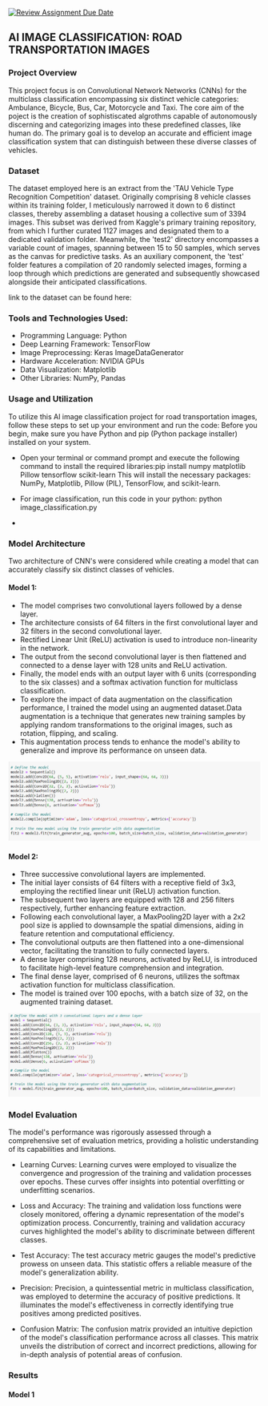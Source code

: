 [![Review Assignment Due Date](https://classroom.github.com/assets/deadline-readme-button-24ddc0f5d75046c5622901739e7c5dd533143b0c8e959d652212380cedb1ea36.svg)](https://classroom.github.com/a/foXtNvtG)

## AI IMAGE CLASSIFICATION: ROAD TRANSPORTATION IMAGES
### Project Overview
This project focus is on Convolutional Network Networks (CNNs) for the multiclass classification encompassing six distinct vehicle categories: Ambulance, Bicycle, Bus, Car, Motorcycle and Taxi. The core aim of the poject is the creation of sophistiscated algrothms capable of autonomously discerning and categorizing images into these predefined classes, like human do. The primary goal is to develop an accurate and efficient image classification system that can distinguish between these diverse classes of vehicles.

### Dataset
The dataset employed here is an extract from the 'TAU Vehicle Type Recognition Competition' dataset. Originally comprising 8 vehicle classes within its training folder, I meticulously narrowed it down to 6 distinct classes, thereby assembling a dataset housing a collective sum of 3394 images. This subset was derived from Kaggle's primary training repository, from which I further curated 1127 images and designated them to a dedicated validation folder. Meanwhile, the 'test2' directory encompasses a variable count of images, spanning between 15 to 50 samples, which serves as the canvas for predictive tasks. As an auxiliary component, the 'test' folder features a compilation of 20 randomly selected images, forming a loop through which predictions are generated and subsequently showcased alongside their anticipated classifications.

link to the dataset can be found here: 

### Tools and Technologies Used:

- Programming Language: Python
- Deep Learning Framework: TensorFlow
- Image Preprocessing: Keras ImageDataGenerator
- Hardware Acceleration: NVIDIA GPUs
- Data Visualization: Matplotlib
- Other Libraries: NumPy, Pandas

### Usage and Utilization
To utilize this AI image classification project for road transportation images, follow these steps to set up your environment and run the code: Before you begin, make sure you have Python and pip (Python package installer) installed on your system.
- Open your terminal or command prompt and execute the following command to install the required libraries:pip install numpy matplotlib Pillow tensorflow scikit-learn
This will install the necessary packages: NumPy, Matplotlib, Pillow (PIL), TensorFlow, and scikit-learn.

- For image classification, run this code in your python: python image_classification.py
- 
### Model Architecture
Two architecture of CNN's were considered while creating a model that can accurately classify six distinct classes of vehicles.
#### Model 1:
- The model comprises two convolutional layers followed by a dense layer. 
- The architecture consists of 64 filters in the first convolutional layer and 32 filters in the second convolutional layer. 
- Rectified Linear Unit (ReLU) activation is used to  introduce non-linearity in the network. 
- The output from the second convolutional layer is then flattened and connected to a dense layer with 128 units and ReLU activation.
- Finally, the model ends with an output layer with 6 units (corresponding to the six classes) and a  softmax activation function for multiclass classification.
- To explore the impact of data augmentation on the classification performance, I trained the model using an augmented dataset.Data augmentation is a technique that generates new training samples by applying random transformations to the original images, such as rotation, flipping, and scaling. 
- This augmentation process tends to enhance the model's ability to generalize and improve its performance on unseen data.

![GitHub Logo](https://github.com/ACM40960/22201441-Akolade-Sofiyyah-Iwalewa/blob/main/5.png)
    
#### Model 2:  
- Three successive convolutional layers are implemented.
- The initial layer consists of 64 filters with a receptive field of 3x3, employing the rectified linear unit (ReLU) activation function.
- The subsequent two layers are equipped with 128 and 256 filters respectively, further enhancing feature extraction.
- Following each convolutional layer, a MaxPooling2D layer with a 2x2 pool size is applied to downsample the spatial dimensions, aiding in feature retention and computational efficiency.
- The convolutional outputs are then flattened into a one-dimensional vector, facilitating the transition to fully connected layers.
- A dense layer comprising 128 neurons, activated by ReLU, is introduced to facilitate high-level feature comprehension and integration.
- The final dense layer, comprised of 6 neurons, utilizes the softmax activation function for multiclass classification.
- The model is trained over 100 epochs, with a batch size of 32, on the augmented training dataset.

![GitHub Logo](https://github.com/ACM40960/22201441-Akolade-Sofiyyah-Iwalewa/blob/main/6.png)

### Model Evaluation

The model's performance was rigorously assessed through a comprehensive set of evaluation metrics, providing a holistic understanding of its capabilities and limitations.

- Learning Curves: Learning curves were employed to visualize the convergence and progression of the training and validation processes over epochs. These curves offer insights into potential overfitting or underfitting scenarios.

- Loss and Accuracy: The training and validation loss functions were closely monitored, offering a dynamic representation of the model's optimization process. Concurrently, training and validation accuracy curves highlighted the model's ability to discriminate between different classes.

- Test Accuracy: The test accuracy metric gauges the model's predictive prowess on unseen data. This statistic offers a reliable measure of the model's generalization ability.

- Precision: Precision, a quintessential metric in multiclass classification, was employed to determine the accuracy of positive predictions. It illuminates the model's effectiveness in correctly identifying true positives among predicted positives.

- Confusion Matrix: The confusion matrix provided an intuitive depiction of the model's classification performance across all classes. This matrix unveils the distribution of correct and incorrect predictions, allowing for in-depth analysis of potential areas of confusion.

### Results
#### Model 1





